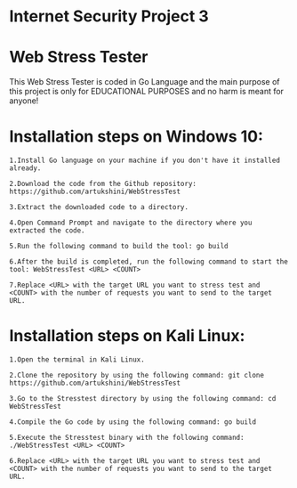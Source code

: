 # Internet Security Project 3
# Web Stress Tester
This Web Stress Tester is coded in Go Language and the main purpose of this project is only for EDUCATIONAL PURPOSES and no harm is meant for anyone!




  # Installation steps on Windows 10:

    1.Install Go language on your machine if you don't have it installed already.

    2.Download the code from the Github repository: https://github.com/artukshini/WebStressTest

    3.Extract the downloaded code to a directory.

    4.Open Command Prompt and navigate to the directory where you extracted the code.

    5.Run the following command to build the tool: go build

    6.After the build is completed, run the following command to start the tool: WebStressTest <URL> <COUNT>
  
    7.Replace <URL> with the target URL you want to stress test and <COUNT> with the number of requests you want to send to the target URL.
  
  
  
  
   # Installation steps on Kali Linux:
  
    1.Open the terminal in Kali Linux.
  
    2.Clone the repository by using the following command: git clone https://github.com/artukshini/WebStressTest
    
    3.Go to the Stresstest directory by using the following command: cd WebStressTest
  
    4.Compile the Go code by using the following command: go build
  
    5.Execute the Stresstest binary with the following command: ./WebStressTest <URL> <COUNT>

    6.Replace <URL> with the target URL you want to stress test and <COUNT> with the number of requests you want to send to the target URL.

  


